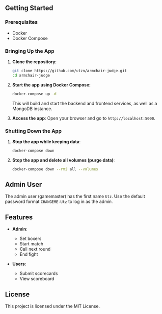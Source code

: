 
## Getting Started

### Prerequisites

- Docker
- Docker Compose

### Bringing Up the App

1. **Clone the repository**:
    ```sh
    git clone https://github.com/utzn/armchair-judge.git
    cd armchair-judge
    ```

2. **Start the app using Docker Compose**:
    ```sh
    docker-compose up -d
    ```

   This will build and start the backend and frontend services, as well as a MongoDB instance.

3. **Access the app**:
   Open your browser and go to `http://localhost:5000`.

### Shutting Down the App

1. **Stop the app while keeping data**:
    ```sh
    docker-compose down
    ```

2. **Stop the app and delete all volumes (purge data)**:
    ```sh
    docker-compose down --rmi all --volumes
    ```

## Admin User

The admin user (gamemaster) has the first name `Utz`. Use the default password format `CHANGEME-Utz` to log in as the admin.

## Features

- **Admin**:
    - Set boxers
    - Start match
    - Call next round
    - End fight

- **Users**:
    - Submit scorecards
    - View scoreboard

## License

This project is licensed under the MIT License.
